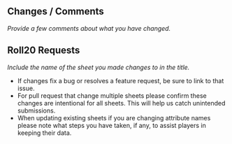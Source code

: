 ## Changes / Comments

*Provide a few comments about what you have changed.*




## Roll20 Requests

*Include the name of the sheet you made changes to in the title.*

- If changes fix a bug or resolves a feature request, be sure to link to that issue. 
- For pull request that change multiple sheets please confirm these changes are intentional for all sheets. This will help us catch unintended submissions.
- When updating existing sheets if you are changing attribute names please note what steps you have taken, if any, to assist players in keeping their data.
